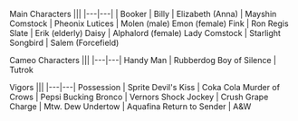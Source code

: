 
Main Characters 
|||
|---|---|
| Booker | Billy |
Elizabeth (Anna) | Mayshin 
Comstock | Pheonix 
Lutices | Molen (male) Emon (female) 
Fink | Ron Regis 
Slate | Erik (elderly) 
Daisy | Alphalord (female) 
Lady Comstock | Starlight 
Songbird | Salem (Forcefield) 


Cameo Characters 
|||
|---|---| 
Handy Man | Rubberdog 
Boy of Silence | Tutrok 

Vigors
|||
|---|---| 
Possession | Sprite 
Devil's Kiss | Coka Cola 
Murder of Crows | Pepsi
Bucking Bronco | Vernors 
Shock Jockey | Crush Grape 
Charge | Mtw. Dew 
Undertow | Aquafina 
Return to Sender | A&W 
